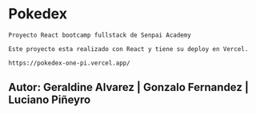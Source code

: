 # Pokedex

    Proyecto React bootcamp fullstack de Senpai Academy

    Este proyecto esta realizado con React y tiene su deploy en Vercel. 

    https://pokedex-one-pi.vercel.app/


## Autor:  Geraldine Alvarez | Gonzalo Fernandez | Luciano Piñeyro 